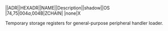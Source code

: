 ||ADR||HEXADR||NAME||Description||shadow||OS  
|74,75|$004a,$004B|ZCHAIN| |none|X  
  
Temporary storage registers for general-purpose peripheral handler loader.  
